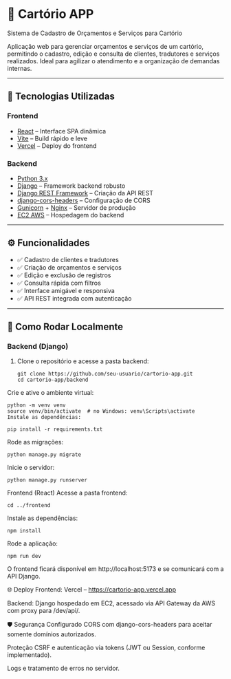 # 📜 Cartório APP

Sistema de Cadastro de Orçamentos e Serviços para Cartório

Aplicação web para gerenciar orçamentos e serviços de um cartório, permitindo o cadastro, edição e consulta de clientes, tradutores e serviços realizados. Ideal para agilizar o atendimento e a organização de demandas internas.

---

## 🚀 Tecnologias Utilizadas

### Frontend
- [React](https://reactjs.org/) – Interface SPA dinâmica
- [Vite](https://vitejs.dev/) – Build rápido e leve
- [Vercel](https://vercel.com/) – Deploy do frontend

### Backend
- [Python 3.x](https://www.python.org/)
- [Django](https://www.djangoproject.com/) – Framework backend robusto
- [Django REST Framework](https://www.django-rest-framework.org/) – Criação da API REST
- [django-cors-headers](https://pypi.org/project/django-cors-headers/) – Configuração de CORS
- [Gunicorn](https://gunicorn.org/) + [Nginx](https://www.nginx.com/) – Servidor de produção
- [EC2 AWS](https://aws.amazon.com/ec2/) – Hospedagem do backend

---

## ⚙️ Funcionalidades

- ✅ Cadastro de clientes e tradutores
- ✅ Criação de orçamentos e serviços
- ✅ Edição e exclusão de registros
- ✅ Consulta rápida com filtros
- ✅ Interface amigável e responsiva
- ✅ API REST integrada com autenticação

---

## 🧩 Como Rodar Localmente

### Backend (Django)

1. Clone o repositório e acesse a pasta backend:
   ```
   git clone https://github.com/seu-usuario/cartorio-app.git
   cd cartorio-app/backend
   ```
Crie e ative o ambiente virtual:
```
python -m venv venv
source venv/bin/activate  # no Windows: venv\Scripts\activate
Instale as dependências:
```
```
pip install -r requirements.txt
```
Rode as migrações:
```
python manage.py migrate
```
Inicie o servidor:
```
python manage.py runserver
```
Frontend (React)
Acesse a pasta frontend:

```
cd ../frontend
```
Instale as dependências:

```
npm install
```
Rode a aplicação:
```
npm run dev
```
O frontend ficará disponível em http://localhost:5173 e se comunicará com a API Django.

🌐 Deploy
Frontend: Vercel – https://cartorio-app.vercel.app

Backend: Django hospedado em EC2, acessado via API Gateway da AWS com proxy para /dev/api/.

🛡️ Segurança
Configurado CORS com django-cors-headers para aceitar somente domínios autorizados.

Proteção CSRF e autenticação via tokens (JWT ou Session, conforme implementado).

Logs e tratamento de erros no servidor.
